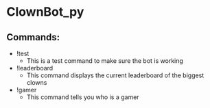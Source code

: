 # ClownBot_py

## Commands:

* !test
  * This is a test command to make sure the bot is working
* !leaderboard
  * This command displays the current leaderboard of the biggest clowns
* !gamer
  * This command tells you who is a gamer
